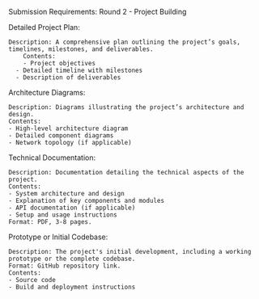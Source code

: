 Submission Requirements: Round 2 - Project Building

  Detailed Project Plan:
    
    Description: A comprehensive plan outlining the project’s goals, timelines, milestones, and deliverables.
    	Contents:
    	- Project objectives
   	  - Detailed timeline with milestones
  	  - Description of deliverables

  Architecture Diagrams:
    
    Description: Diagrams illustrating the project’s architecture and design.
    Contents:
    - High-level architecture diagram
    - Detailed component diagrams
    - Network topology (if applicable)

  Technical Documentation:
    
    Description: Documentation detailing the technical aspects of the project.
    Contents:
    - System architecture and design
    - Explanation of key components and modules
    - API documentation (if applicable)
    - Setup and usage instructions
    Format: PDF, 3-8 pages.

  Prototype or Initial Codebase:
   
    Description: The project's initial development, including a working prototype or the complete codebase.
    Format: GitHub repository link.
    Contents:
    - Source code
    - Build and deployment instructions
